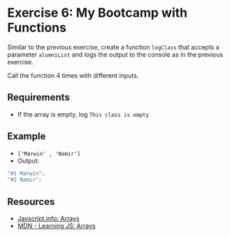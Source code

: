 # Exercise 6: My Bootcamp with Functions

Similar to the previous exercise, create a function `logClass`
that accepts a parameter `alumniList` and logs the output to the console
as in the previous exercise.

Call the function 4 times with different inputs.

## Requirements

- If the array is empty, log `This class is empty`

## Example

- `['Marwin' , 'Namir']`
- Output:

```js
"#1 Marwin";
"#2 Namir";

```

## Resources

- [Javscript.info: Arrays](https://javascript.info/array)
- [MDN - Learning JS: Arrays](https://developer.mozilla.org/en-US/docs/Learn/JavaScript/First_steps/Arrays)
